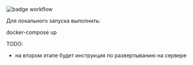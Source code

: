 ![badge workflow](https://github.com/keplian/foodgram-project-react/actions/workflows/final_workflow.yaml/badge.svg)


Для локального запуска выполнить:

docker-compose up

TODO:
 - на втором этапе будет инструкция по развертыванию на сервере
